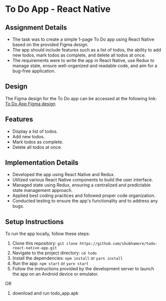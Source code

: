 # To Do App - React Native 

## Assignment Details

- The task was to create a simple 1-page To Do app using React Native based on the provided Figma design.
- The app should include features such as a list of todos, the ability to add new todos, mark todos as complete, and delete all todos at once.
- The requirements were to write the app in React Native, use Redux to manage state, ensure well-organized and readable code, and aim for a bug-free application.

## Design

The Figma design for the To Do app can be accessed at the following link: [To Do App Figma design](https://www.figma.com/file/bikYOMKon0qU0pSFmwE4vH/To-Do-App-(Community)?type=design&node-id=1%3A2112&t=jtFUvYxPkdSkN5id-1)

## Features

- Display a list of todos.
- Add new todos.
- Mark todos as complete.
- Delete all todos at once.

## Implementation Details

- Developed the app using React Native and Redux.
- Utilized various React Native components to build the user interface.
- Managed state using Redux, ensuring a centralized and predictable state management approach.
- Applied best coding practices and followed proper code organization.
- Conducted testing to ensure the app's functionality and to address any bugs.

## Setup Instructions

To run the app locally, follow these steps:

1. Clone this repository: `git clone https://github.com/shubhamore/todo-react-native-app.git`
2. Navigate to the project directory: `cd todo`
3. Install the dependencies: `npm install` or `yarn install`
4. Run the app: `npm start` or `yarn start`
5. Follow the instructions provided by the development server to launch the app on an Android device or emulator.

OR

1. download and run todo_app.apk
